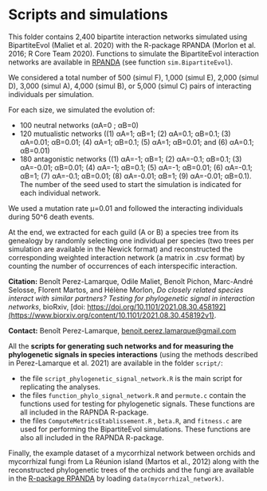 # Scripts and simulations 

This folder contains 2,400 bipartite interaction networks simulated using BipartiteEvol (Maliet et al. 2020) with the R-package RPANDA (Morlon et al. 2016; R Core Team 2020). Functions to simulate the BipartiteEvol interaction networks are available in [RPANDA](https://github.com/hmorlon/PANDA) (see function `sim.BipartiteEvol`).


We considered a total number of 500 (simul F), 1,000 (simul E), 2,000 (simul D), 3,000 (simul A), 4,000 (simul B), or 5,000 (simul C) pairs of interacting individuals per simulation. 

For each size, we simulated the evolution of: 
- 100 neutral networks (αA=0 ; αB=0)
- 120 mutualistic networks ((1) αA=1; αB=1; (2) αA=0.1; αB=0.1; (3) αA=0.01; αB=0.01; (4) αA=1; αB=0.1; (5) αA=1; αB=0.01; and (6) αA=0.1; αB=0.01) 
- 180 antagonistic networks ((1) αA=-1; αB=1; (2) αA=-0.1; αB=0.1; (3) αA=-0.01; αB=0.01; (4) αA=-1; αB=0.1; (5) αA=-1; αB=0.01; (6) αA=-0.1; αB=1; (7) αA=-0.1; αB=0.01; (8) αA=-0.01; αB=1; (9) αA=-0.01; αB=0.1). 
The number of the seed used to start the simulation is indicated for each individual network.

We used a mutation rate μ=0.01 and followed the interacting individuals during 50^6 death events. 

At the end, we extracted for each guild (A or B) a species tree from its genealogy by randomly selecting one individual per species (two trees per simulation are available in the Newick format) 
and reconstructed the corresponding weighted interaction network (a matrix in .csv format) by counting the number of occurrences of each interspecific interaction. 




**Citation:** Benoît Perez-Lamarque, Odile Maliet, Benoît Pichon, Marc-André Selosse, Florent Martos, and Hélène Morlon,
*Do closely related species interact with similar partners? Testing for phylogenetic signal in interaction networks*, bioRxiv, [doi: https://doi.org/10.1101/2021.08.30.458192](https://www.biorxiv.org/content/10.1101/2021.08.30.458192v1).


**Contact:** Benoît Perez-Lamarque, benoit.perez.lamarque@gmail.com


All the **scripts for generating such networks and for measuring the phylogenetic signals in species interactions** (using the methods described in Perez-Lamarque et al. 2021) are available in the folder `script/`:
- the file `script_phylogenetic_signal_network.R` is the main script for replicating the analyses.
- the files `function_phylo_signal_network.R` and `permute.c` contain the functions used for testing for phylogenetic signals. These functions are all included in the RAPNDA R-package. 
- the files  `ComputeMetricsEtablissement.R` , `beta.R`, and `fitness.c` are used for performing the BipartiteEvol simulations.  These functions are also all included in the RAPNDA R-package. 

Finally, the example dataset of a mycorrhizal network between orchids and mycorrhizal fungi from La Réunion island (Martos et al., 2012) along with the reconstructed phylogenetic trees of the orchids and the fungi are available in the [R-package RPANDA](https://github.com/BPerezLamarque/Phylosignal_network) by loading `data(mycorrhizal_network)`.

